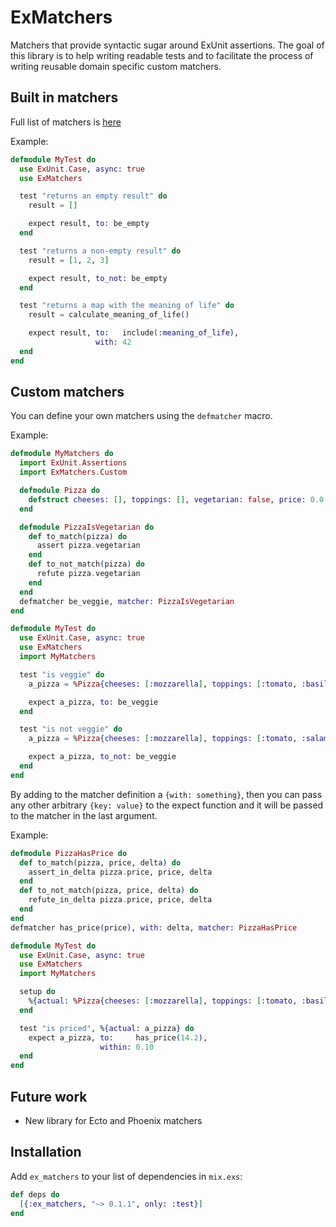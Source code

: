 # ExMatchers

Matchers that provide syntactic sugar around ExUnit assertions. The goal of this library is to help writing readable tests and to facilitate the process of writing reusable domain specific custom matchers.

## Built in matchers

Full list of matchers is [here](https://github.com/10Pines/ex_matchers/wiki)

Example:
```elixir
defmodule MyTest do
  use ExUnit.Case, async: true
  use ExMatchers

  test "returns an empty result" do
    result = []

    expect result, to: be_empty
  end

  test "returns a non-empty result" do
    result = [1, 2, 3]

    expect result, to_not: be_empty
  end

  test "returns a map with the meaning of life" do
    result = calculate_meaning_of_life()

    expect result, to:   include(:meaning_of_life),
                   with: 42
  end
end

```

## Custom matchers

You can define your own matchers using the `defmatcher` macro.

Example:

```elixir
defmodule MyMatchers do
  import ExUnit.Assertions
  import ExMatchers.Custom

  defmodule Pizza do
    defstruct cheeses: [], toppings: [], vegetarian: false, price: 0.0
  end

  defmodule PizzaIsVegetarian do
    def to_match(pizza) do
      assert pizza.vegetarian
    end
    def to_not_match(pizza) do
      refute pizza.vegetarian
    end
  end
  defmatcher be_veggie, matcher: PizzaIsVegetarian
end

defmodule MyTest do
  use ExUnit.Case, async: true
  use ExMatchers
  import MyMatchers

  test "is veggie" do
    a_pizza = %Pizza{cheeses: [:mozzarella], toppings: [:tomato, :basil], vegetarian: true, price: 14.25}

    expect a_pizza, to: be_veggie
  end

  test "is not veggie" do
    a_pizza = %Pizza{cheeses: [:mozzarella], toppings: [:tomato, :salami], vegetarian: false, price: 15.12}

    expect a_pizza, to_not: be_veggie
  end
end
```

By adding to the matcher definition a `{with: something}`, then you can pass any other arbitrary `{key: value}` to the expect function and it will be passed to the matcher in the last argument.

Example:
```elixir
defmodule PizzaHasPrice do
  def to_match(pizza, price, delta) do
    assert_in_delta pizza.price, price, delta
  end
  def to_not_match(pizza, price, delta) do
    refute_in_delta pizza.price, price, delta
  end
end
defmatcher has_price(price), with: delta, matcher: PizzaHasPrice

defmodule MyTest do
  use ExUnit.Case, async: true
  use ExMatchers
  import MyMatchers

  setup do
    %{actual: %Pizza{cheeses: [:mozzarella], toppings: [:tomato, :basil], vegetarian: true, price: 14.25}}
  end

  test "is priced", %{actual: a_pizza} do
    expect a_pizza, to:     has_price(14.2),
                    within: 0.10
  end
end
```

## Future work

* New library for Ecto and Phoenix matchers

## Installation

Add `ex_matchers` to your list of dependencies in `mix.exs`:

```elixir
def deps do
  [{:ex_matchers, "~> 0.1.1", only: :test}]
end
```
